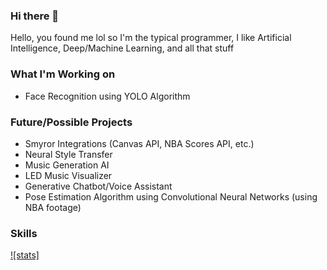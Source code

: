 ### Hi there 👋
Hello, you found me lol so I'm the typical programmer, I like Artificial Intelligence, Deep/Machine Learning, and all that stuff 

### What I'm Working on

- Face Recognition using YOLO Algorithm

### Future/Possible Projects

- Smyror Integrations (Canvas API, NBA Scores API, etc.)
- Neural Style Transfer
- Music Generation AI
- LED Music Visualizer
- Generative Chatbot/Voice Assistant
- Pose Estimation Algorithm using Convolutional Neural Networks (using NBA footage)

### Skills
[![stats]](https://github-readme-stats.vercel.app/api?username=elementzprojects&show_icons=true)
